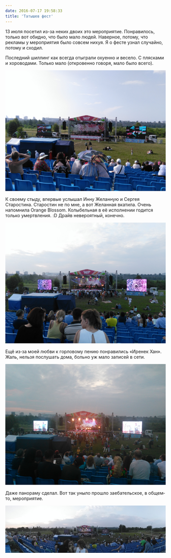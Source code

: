 ```yaml
---
date: 2016-07-17 19:58:33
title: 'Татышев фест'
---
```


13 июля посетил из-за неких двоих это мероприятие. Понравилось, только вот обидно, что было мало
людей. Наверное, потому, что рекламы у мероприятия было совсем нихуя. Я о фесте узнал случайно,
потому и сходил.

Последний шиллинг как всегда отыграли охуенно и весело. С плясками и хороводами. Только мало
(откровенно говоря, мало было всего).

![](IMG_20160713_180011.jpg)

К своему стыду, впервые услышал Инну Желанную и Сергея Старостина. Старостин не по мне, а вот
Желанная вкатила. Очень напомнила Orange Blossom. Колыбельная в её исполнении годится только
умертвления. :D Драйв невероятный, конечно.

![](IMG_20160713_202116.jpg)

Ещё из‐за моей любви к горловому пению понравились «Иренек Хан». Жаль, нельзя послушать дома, больно
уж мало записей в сети.

![](IMG_20160713_212541.jpg)

Даже панораму сделал. Вот так уныло прошло заебательское, в общем‐то, мероприятие.

![](PANO_20160713_202011.jpg)

